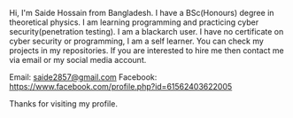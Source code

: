 Hi, I'm Saide Hossain from Bangladesh.
I have a BSc(Honours) degree in theoretical physics.
I am learning programming and practicing cyber security(penetration testing).
I am a blackarch user. I have no certificate on cyber security or programming, I am a self learner.
You can check my projects in my repositories. If you are interested to hire me then contact me via email or my social media account.

Email: saide2857@gmail.com
Facebook: https://www.facebook.com/profile.php?id=61562403622005

Thanks for visiting my profile.

